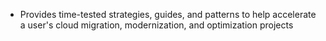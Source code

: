 

* Provides time-tested strategies, guides, and patterns to help accelerate a user's cloud migration, modernization, and optimization projects
